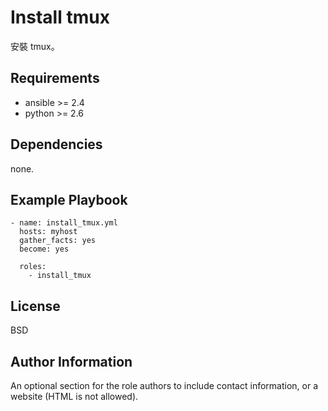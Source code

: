 Install tmux
=========

安裝 tmux。

Requirements
------------

* ansible >= 2.4
* python >= 2.6

Dependencies
------------

none.

Example Playbook
----------------

```
- name: install_tmux.yml
  hosts: myhost
  gather_facts: yes
  become: yes

  roles:
    - install_tmux
```

License
-------

BSD

Author Information
------------------

An optional section for the role authors to include contact information, or a website (HTML is not allowed).
